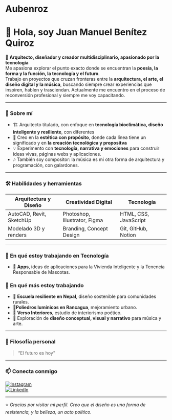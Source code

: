 # Aubenroz


# 👋 Hola, soy **Juan Manuel Benítez Quiroz**

🎨 **Arquitecto, diseñador y creador multidisciplinario, apasionado por la tecnología**  
Me apasiona explorar el punto exacto donde se encuentran la **poesía, la forma y la función, la tecnología y el futuro**.  
Trabajo en proyectos que cruzan fronteras entre la **arquitectura, el arte, el diseño digital y la música**, buscando siempre crear experiencias que inspiren, hablen y trasciendan. Actualmente me encuentro en el proceso de reconversión profesional y siempre me voy capacitando.

---

### 🧭 Sobre mí
- 🏗️ Arquitecto titulado, con enfoque en **tecnología bioclimática, diseño inteligente y resiliente**, con diferentes 
- 🌱 Creo en la **estética con propósito**, donde cada línea tiene un significado y en **la creación tecnológica y propositva**
- 💡 Experimento con **tecnología, narrativa y emociones** para construir ideas vivas, páginas webs y aplicaciones.  
- 🎶 También soy compositor: la música es mi otra forma de arquitectura y programación, con galardones.

---

### 🛠️ Habilidades y herramientas
| Arquitectura y Diseño | Creatividad Digital | Tecnología |
|------------------------|--------------------|-------------|
| AutoCAD, Revit, SketchUp | Photoshop, Illustrator, Figma | HTML, CSS, JavaScript |
| Modelado 3D y renders | Branding, Concept Design | Git, GitHub, Notion |

---

### 🚀 En qué estoy trabajando en Tecnología
- 🏫 **Apps**, ideas de aplicaciones para la Vivienda Inteligente y la Tenencia Responsable de Mascotas.

### 🚀 En qué más estoy trabajando
- 🏫 **Escuela resiliente en Nepal**, diseño sostenible para comunidades rurales.
- 🌟**Poliedros lumínicos en Rancagua**, mejoramiento urbano.  
- 🌿 **Verso Interiores**, estudio de interiorismo poético.  
- 🧠 Exploración de **diseño conceptual, visual y narrativo** para música y arte.  

---

### 🌌 Filosofía personal
> “El futuro es hoy”

---

### 📫 Conecta conmigo
[![Instagram](https://img.shields.io/badge/Instagram-%40juanbenitez-blueviolet?logo=instagram)](https://instagram.com/jmaanuel_)  
[![LinkedIn](https://img.shields.io/badge/LinkedIn-Juan%20Benítez-blue?logo=linkedin)]([https://linkedin.com/juanmanuel.](https://cl.linkedin.com/in/juanmanuelben))  

---

⭐ *Gracias por visitar mi perfil. Creo que el diseño es una forma de resistencia, y la belleza, un acto político.*

